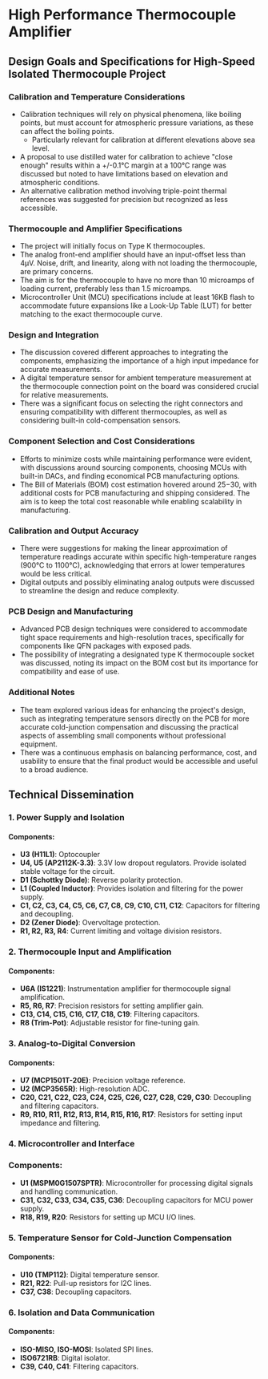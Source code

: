 # High Performance Thermocouple Amplifier

## Design Goals and Specifications for High-Speed Isolated Thermocouple Project

### Calibration and Temperature Considerations
- Calibration techniques will rely on physical phenomena, like boiling points, but must account for atmospheric pressure variations, as these can affect the boiling points. 
    - Particularly relevant for calibration at different elevations above sea level.
- A proposal to use distilled water for calibration to achieve "close enough" results within a +/-0.1°C margin at a 100°C range was discussed but noted to have limitations based on elevation and atmospheric conditions.
- An alternative calibration method involving triple-point thermal references was suggested for precision but recognized as less accessible.

### Thermocouple and Amplifier Specifications
- The project will initially focus on Type K thermocouples.
- The analog front-end amplifier should have an input-offset less than 4μV. Noise, drift, and linearity, along with not loading the thermocouple, are primary concerns.
- The aim is for the thermocouple to have no more than 10 microamps of loading current, preferably less than 1.5 microamps.
- Microcontroller Unit (MCU) specifications include at least 16KB flash to accommodate future expansions like a Look-Up Table (LUT) for better matching to the exact thermocouple curve.

### Design and Integration
- The discussion covered different approaches to integrating the components, emphasizing the importance of a high input impedance for accurate measurements.
- A digital temperature sensor for ambient temperature measurement at the thermocouple connection point on the board was considered crucial for relative measurements.
- There was a significant focus on selecting the right connectors and ensuring compatibility with different thermocouples, as well as considering built-in cold-compensation sensors.

### Component Selection and Cost Considerations
- Efforts to minimize costs while maintaining performance were evident, with discussions around sourcing components, choosing MCUs with built-in DACs, and finding economical PCB manufacturing options.
- The Bill of Materials (BOM) cost estimation hovered around $25-$30, with additional costs for PCB manufacturing and shipping considered. The aim is to keep the total cost reasonable while enabling scalability in manufacturing.

### Calibration and Output Accuracy
- There were suggestions for making the linear approximation of temperature readings accurate within specific high-temperature ranges (900°C to 1100°C), acknowledging that errors at lower temperatures would be less critical.
- Digital outputs and possibly eliminating analog outputs were discussed to streamline the design and reduce complexity.

### PCB Design and Manufacturing
- Advanced PCB design techniques were considered to accommodate tight space requirements and high-resolution traces, specifically for components like QFN packages with exposed pads.
- The possibility of integrating a designated type K thermocouple socket was discussed, noting its impact on the BOM cost but its importance for compatibility and ease of use.

### Additional Notes
- The team explored various ideas for enhancing the project's design, such as integrating temperature sensors directly on the PCB for more accurate cold-junction compensation and discussing the practical aspects of assembling small components without professional equipment.
- There was a continuous emphasis on balancing performance, cost, and usability to ensure that the final product would be accessible and useful to a broad audience.

## Technical Dissemination

### 1. Power Supply and Isolation

#### Components:
- **U3 (H11L1)**: Optocoupler
- **U4, U5 (AP2112K-3.3)**:  3.3V low dropout regulators. Provide isolated stable voltage for the circuit.
- **D1 (Schottky Diode)**: Reverse polarity protection.
- **L1 (Coupled Inductor)**: Provides isolation and filtering for the power supply.
- **C1, C2, C3, C4, C5, C6, C7, C8, C9, C10, C11, C12**: Capacitors for filtering and decoupling.
- **D2 (Zener Diode)**: Overvoltage protection.
- **R1, R2, R3, R4**: Current limiting and voltage division resistors.


### 2. Thermocouple Input and Amplification

#### Components:
- **U6A (IS1221)**: Instrumentation amplifier for thermocouple signal amplification.
- **R5, R6, R7**: Precision resistors for setting amplifier gain.
- **C13, C14, C15, C16, C17, C18, C19**: Filtering capacitors.
- **R8 (Trim-Pot)**: Adjustable resistor for fine-tuning gain.

### 3. Analog-to-Digital Conversion

#### Components:
- **U7 (MCP1501T-20E)**: Precision voltage reference.
- **U2 (MCP3565R)**: High-resolution ADC.
- **C20, C21, C22, C23, C24, C25, C26, C27, C28, C29, C30**: Decoupling and filtering capacitors.
- **R9, R10, R11, R12, R13, R14, R15, R16, R17**: Resistors for setting input impedance and filtering.

### 4. Microcontroller and Interface

### Components:
- **U1 (MSPM0G1507SPTR)**: Microcontroller for processing digital signals and handling communication.
- **C31, C32, C33, C34, C35, C36**: Decoupling capacitors for MCU power supply.
- **R18, R19, R20**: Resistors for setting up MCU I/O lines.

### 5. Temperature Sensor for Cold-Junction Compensation

#### Components:
- **U10 (TMP112)**: Digital temperature sensor.
- **R21, R22**: Pull-up resistors for I2C lines.
- **C37, C38**: Decoupling capacitors.


### 6. Isolation and Data Communication

#### Components:
- **ISO-MISO, ISO-MOSI**: Isolated SPI lines.
- **ISO6721RB**: Digital isolator.
- **C39, C40, C41**: Filtering capacitors.
